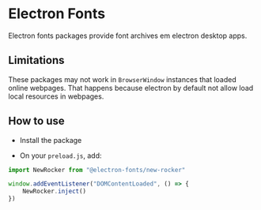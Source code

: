 # Electron Fonts

Electron fonts packages provide font archives em electron desktop apps.

## Limitations

These packages may not work in `BrowserWindow` instances that loaded online webpages. That happens because electron by default not allow load local resources in webpages.

## How to use

* Install the package

* On your `preload.js`, add:

```ts
import NewRocker from "@electron-fonts/new-rocker"

window.addEventListener("DOMContentLoaded", () => {
    NewRocker.inject()
})
```